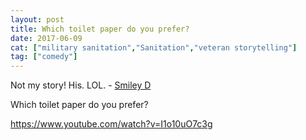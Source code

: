```yaml
---
layout: post
title: Which toilet paper do you prefer?
date: 2017-06-09
cat: ["military sanitation","Sanitation","veteran storytelling"]
tag: ["comedy"]
---
```


Not my story! His. LOL. - [Smiley D](https://www.youtube.com/channel/UC37dYDNqiOF5W406K49itfw)

Which toilet paper do you prefer?

https://www.youtube.com/watch?v=I1o10uO7c3g